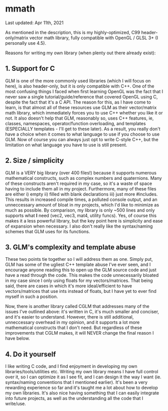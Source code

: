 # mmath

Last updated: Apr 11th, 2021

As mentioned in the description, this is my highly-optimized, C99 header-only/matrix vector math library, fully compatible with OpenGL / GLSL 3+ (I personally use 4.5).

Reasons for writing my own library (when plenty out there already exist):

## 1. Support for C
GLM is one of the more commonly used libraries (which I will focus on here), is also header-only, but it is only compatible with C++. One of the most confusing things I faced when first learning OpenGL was the fact that I never saw a single tutorial/guide/reference that covered OpenGL using C, despite the fact that it's a C API. The reason for this, as I have come to learn, is that almost all of these resources use GLM as their vector/matrix math library, which immediately forces you to use C++ whether you like it or not. It also doesn't help that GLM, reasonably so, uses C++ features, ie, classes, namespaces, operator/function overloading, and templates (ESPECIALLY templates - I'll get to these later). As a result, you really don't have a choice when it comes to what language to use if you choose to use GLM. Now of course you can always just opt to write C-style C++, but the limitation on what language you have to use is still present.

## 2. Size / simplicity
GLM is a VERY big library (over 400 files!) because it supports numerous mathematical constructs, such as complex numbers and quaternions. Many of these constructs aren't required in my case, so it's a waste of space having to include them all in my project. Furthermore, many of these files are either i) empty  ii) filled with blank declarations  iii) just more #includes. This results in increased compile times, a polluted console output, and an unneccessary amount of bloat in my projects, which I'd like to minimize as much as possible. By comparison, my library is only ~500 lines and only supports what __I__ need (vec2, vec3, mat4, utility funcs). Yes, of course this makes it a less powerful library, but the key point here is simplicity and ease of expansion when necessary. I also don't really like the syntax/naming schemes that GLM uses for its functions.

## 3. GLM's complexity and template abuse
These two points tie together so I will address them as one. Simply put, GLM has some of the ugliest C++ template abuse I've ever seen, and I encourage anyone reading this to open up the GLM source code and just have a read through the code. This makes the code unnecessarily bloated in my case since I only using floats for my vectors/matrices. That being said, there are cases in which it's more ideal/efficient to have vectors/matrices that use ints instead of floats, but I have yet to ever find myself in such a position.

Now, there is another library called CGLM that addresses many of the issues I've outlined above: it's written in C, it's much smaller and conciser, and it's easier to understand. However, there is still additional, unneccessary overhead in my opinion, and it supports a lot more mathematical constructs that I don't need. But regardless of these improvements that CGLM makes, it will NEVER change the final reason I have below.

## 4. Do it yourself
I like writing C code, and I find enjoyment in developing my own libraries/tools/utilities etc. Writing my own library means I have full control over it, so I can optimize it as I see fit, and I can design it the way I want (ie. syntax/naming conventions that I mentioned earlier). It's been a very rewarding experience so far and it's taught me a lot about how to develop my own libraries. It's also nice having something that I can easily integrate into future projects, as well as the understanding all the code that I write/use.
